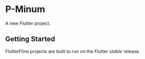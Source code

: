 # P-Minum

A new Flutter project.

## Getting Started

FlutterFlow projects are built to run on the Flutter _stable_ release.
